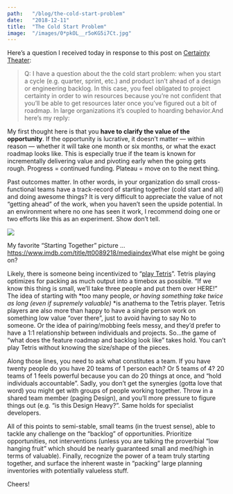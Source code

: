 ```yaml
---
path:	"/blog/the-cold-start-problem"
date:	"2018-12-11"
title:	"The Cold Start Problem"
image:	"/images/0*pkOL__r5oKG5i7Ct.jpg"
---
```


Here’s a question I received today in response to this post on [Certainty Theater](https://medium.com/@johnpcutler/great-one-pagers-592ebbaf80ec):


> Q: I have a question about the the cold start problem: when you start a cycle (e.g. quarter, sprint, etc.) and product isn’t ahead of a design or engineering backlog.
> In this case, you feel obligated to project certainty in order to win resources because you’re not confident that you’ll be able to get resources later once you’ve figured out a bit of roadmap. In large organizations it’s coupled to hoarding behavior.And here’s my reply:

My first thought here is that you **have to clarify the value of the opportunity**. If the opportunity is lucrative, it doesn’t matter — within reason — whether it will take one month or six months, or what the exact roadmap looks like. This is especially true if the team is known for incrementally delivering value and pivoting early when the going gets rough. Progress = continued funding. Plateau = move on to the next thing.

Past outcomes matter. In other words, in your organization do small cross-functional teams have a track-record of starting together (cold start and all) and doing awesome things? It is very difficult to appreciate the value of not “getting ahead” of the work, when you haven’t seen the upside potential. In an environment where no one has seen it work, I recommend doing one or two efforts like this as an experiment. Show don’t tell.

![](/images/0*pkOL__r5oKG5i7Ct.jpg)

My favorite “Starting Together” picture … <https://www.imdb.com/title/tt0089218/mediaindex>What else might be going on?

Likely, there is someone being incentivized to “[play Tetris](https://medium.com/@johnpcutler/quit-planning-ahead-and-keeping-people-busy-937e74d5a1fb%5C)”. Tetris playing optimizes for packing as much output into a timebox as possible. “If we know this thing is small, we’ll take three people and put them over HERE!” The idea of starting with *too many people, *or having something take twice as long (even if supremely valuable)* *is anathema to the Tetris player. Tetris players are also more than happy to have a single person work on something low value “over there”, just to avoid having to say No to someone. Or the idea of pairing/mobbing feels messy, and they’d prefer to have a 1:1 relationship between individuals and projects. So…the game of “what does the feature roadmap and backlog look like” takes hold. You can’t play Tetris without knowing the size/shape of the pieces.

Along those lines, you need to ask what constitutes a team. If you have twenty people do you have 20 teams of 1 person each? Or 5 teams of 4? 20 teams of 1 feels powerful because you can do 20 things at once, and “hold individuals accountable”. Sadly, you don’t get the synergies (gotta love that word) you might get with groups of people working together. Throw in a shared team member (paging Design), and you’ll more pressure to figure things out (e.g. “is this Design Heavy?”. Same holds for specialist developers.

All of this points to semi-stable, small teams (in the truest sense), able to tackle any challenge on the “backlog” of opportunities. Prioritize opportunities, not interventions (unless you are talking the proverbial “low hanging fruit” which should be nearly guaranteed small and med/high in terms of valuable). Finally, recognize the power of a team truly starting together, and surface the inherent waste in “packing” large planning inventories with potentially valueless stuff.

Cheers!

